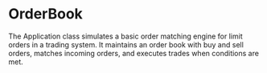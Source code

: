 # OrderBook
The Application class simulates a basic order matching engine for limit orders in a trading system. It maintains an order book with buy and sell orders, matches incoming orders, and executes trades when conditions are met.
